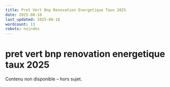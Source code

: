 ```yaml
---
title: Pret Vert Bnp Renovation Energetique Taux 2025
date: 2025-08-16
last_updated: 2025-08-16
wordcount: 13
robots: noindex
---
```


# pret vert bnp renovation energetique taux 2025

Contenu non disponible – hors sujet.
